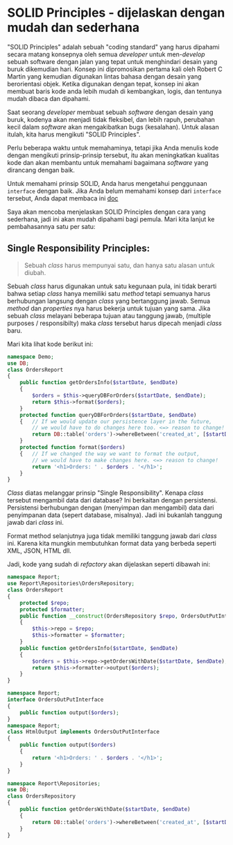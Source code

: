# SOLID Principles - dijelaskan dengan mudah dan sederhana

"SOLID Principles" adalah sebuah "coding standard" yang harus dipahami secara matang
konsepnya oleh semua *developer* untuk men-*develop* sebuah software dengan jalan yang tepat
untuk menghindari desain yang buruk dikemudian hari.
Konsep ini dipromosikan pertama kali oleh Robert C Martin yang kemudian digunakan lintas
bahasa dengan desain yang berorientasi objek.
Ketika digunakan dengan tepat, konsep ini akan membuat baris kode anda lebih mudah
di kembangkan, logis, dan tentunya mudah dibaca dan dipahami.

Saat seorang *developer* membuat sebuah *software* dengan desain yang buruk, kodenya akan menjadi
tidak fleksibel, dan lebih rapuh, perubahan kecil dalam *software* akan mengakibatkan bugs (kesalahan).
Untuk alasan itulah, kita harus mengikuti "SOLID Principles".

Perlu beberapa waktu untuk memahaminya, tetapi jika Anda menulis kode dengan mengikuti prinsip-prinsip tersebut, itu akan meningkatkan kualitas kode dan akan membantu untuk memahami bagaimana *software* yang dirancang dengan baik.

Untuk memahami prinsip SOLID, Anda harus mengetahui penggunaan `interface` dengan baik.
Jika Anda belum memahami konsep dari `interface` tersebut, Anda dapat membaca ini [doc](https://medium.com/@NahidulHasan/understanding-use-of-interface-and-abstract-class-9a82f5f15837)

Saya akan mencoba menjelaskan SOLID Principles dengan cara yang sederhana, jadi ini akan mudah dipahami bagi pemula. Mari kita lanjut ke pembahasannya satu per satu:

## Single Responsibility Principles:

>Sebuah *class* harus mempunyai satu, dan hanya satu alasan untuk diubah.

Sebuah *class* harus digunakan untuk satu kegunaan pula, ini tidak berarti bahwa setiap *class* hanya memiliki satu *method* tetapi semuanya harus berhubungan langsung dengan  *class* yang bertanggung jawab. Semua *method* dan *properties* nya harus bekerja untuk tujuan yang sama. Jika sebuah *class* melayani beberapa tujuan atau tanggung jawab, (multiple purposes / responsibilty) maka *class* tersebut harus dipecah menjadi *class* baru.

Mari kita lihat kode berikut ini:

```php
namespace Demo;
use DB;
class OrdersReport
{
    public function getOrdersInfo($startDate, $endDate)
    {
        $orders = $this->queryDBForOrders($startDate, $endDate);
        return $this->format($orders);
    }
    protected function queryDBForOrders($startDate, $endDate)
    {   // If we would update our persistence layer in the future,
        // we would have to do changes here too. <=> reason to change!
        return DB::table('orders')->whereBetween('created_at', [$startDate, $endDate])->get();
    }
    protected function format($orders)
    {   // If we changed the way we want to format the output,
        // we would have to make changes here. <=> reason to change!
        return '<h1>Orders: ' . $orders . '</h1>';
    }
}
```

*Class* diatas melanggar prinsip "Single Responsibility". Kenapa *class* tersebut mengambil data dari database? Ini berkaitan dengan persistensi. Persistensi berhubungan dengan (menyimpan dan mengambil) data dari penyimpanan data (sepert database, misalnya). Jadi ini bukanlah tanggung jawab dari *class* ini.

Format method selanjutnya juga tidak memiliki tanggung jawab dari *class* ini. Karena kita mungkin membutuhkan format data yang berbeda seperti XML, JSON, HTML dll.

Jadi, kode yang sudah di *refactory* akan dijelaskan seperti dibawah ini:
```php
namespace Report;
use Report\Repositories\OrdersRepository;
class OrdersReport
{
    protected $repo;
    protected $formatter;
    public function __construct(OrdersRepository $repo, OrdersOutPutInterface $formatter)
    {
        $this->repo = $repo;
        $this->formatter = $formatter;
    }
    public function getOrdersInfo($startDate, $endDate)
    {
        $orders = $this->repo->getOrdersWithDate($startDate, $endDate);
        return $this->formatter->output($orders);
    }
}

namespace Report;
interface OrdersOutPutInterface
{
	public function output($orders);
}
namespace Report;
class HtmlOutput implements OrdersOutPutInterface
{
    public function output($orders)
    {
        return '<h1>Orders: ' . $orders . '</h1>';
    }
}

namespace Report\Repositories;
use DB;
class OrdersRepository
{
    public function getOrdersWithDate($startDate, $endDate)
    {
        return DB::table('orders')->whereBetween('created_at', [$startDate, $endDate])->get();
    }
}
```